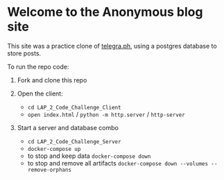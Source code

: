 # Welcome to the Anonymous blog site 

This site was a practice clone of [telegra.ph](https://telegra.ph/), using a postgres database to store posts. 

To run the repo code:
1. Fork and clone this repo
2. Open the client:
   - `cd LAP_2_Code_Challenge_Client`
   - `open index.html` / `python -m http.server` / `http-server`

3. Start a server and database combo 
    - `cd LAP_2_Code_Challenge_Server`
    - `docker-compose up`
    - to stop and keep data `docker-compose down`
    - to stop and remove all artifacts `docker-compose down --volumes --remove-orphans`
